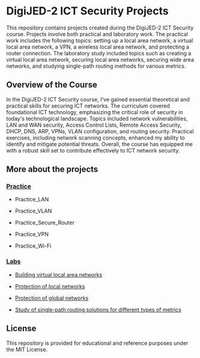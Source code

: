 # DigiJED-2 ICT Security Projects

This repository contains projects created during the DigiJED-2 ICT Security course. Projects involve both practical and laboratory work. The practical work includes the following topics: setting up a local area network, a virtual local area network, a VPN, a wireless local area network, and protecting a router connection. The laboratory study included topics such as creating a virtual local area network, securing local area networks, securing wide area networks, and studying single-path routing methods for various metrics.

## Overview of the Course
In the DigiJED-2 ICT Security course, I've gained essential theoretical and practical skills for securing ICT networks. The curriculum covered foundational ICT technology, emphasizing the critical role of security in today's technological landscape. Topics included network vulnerabilities, LAN and WAN security, Access Control Lists, Remote Access Security, DHCP, DNS, ARP, VPNs, VLAN configuration, and routing security. Practical exercises, including network scanning concepts, enhanced my ability to identify and mitigate potential threats. Overall, the course has equipped me with a robust skill set to contribute effectively to ICT network security.

## More about the projects

### [Practice](Practice)

- Practice_LAN

- Practice_VLAN

- Practice_Secure_Router

- Practice_VPN

- Practice_Wi-Fi

### [Labs](Labs)

- [Building virtual local area networks](Labs/Lab_1)
  
- [Protection of local networks](Labs/Lab_2)

- [Protection of global networks](Labs/Lab_3)

- [Study of single-path routing solutions for different types of metrics](Labs/Lab_4)

## License

This repository is provided for educational and reference purposes under the MIT License.
